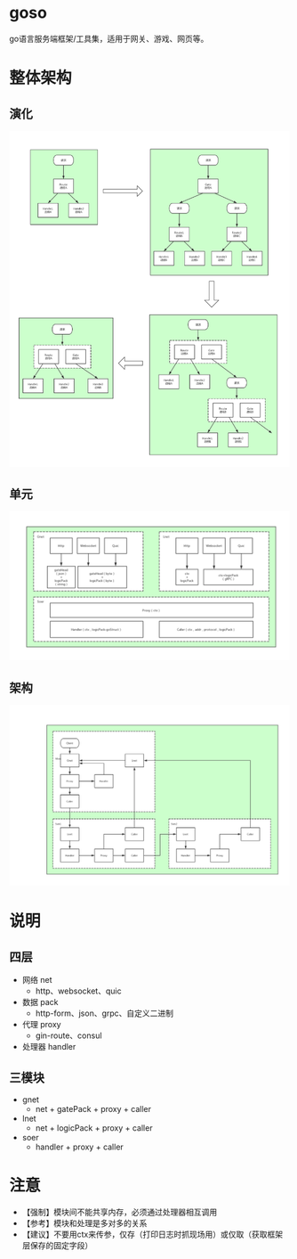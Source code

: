 # goso

go语言服务端框架/工具集，适用于网关、游戏、网页等。

# 整体架构

## 演化
![](/docs/jpg/演化.jpg)

## 单元
![](/docs/jpg/单元.jpg)

## 架构
![](/docs/jpg/架构.jpg)

# 说明

## 四层
- 网络 net
    - http、websocket、quic
- 数据 pack
    - http-form、json、grpc、自定义二进制
- 代理 proxy
    - gin-route、consul
- 处理器 handler

## 三模块
- gnet 
    - net + gatePack + proxy + caller
- lnet 
    - net + logicPack + proxy + caller
- soer 
    - handler + proxy + caller

# 注意
- 【强制】模块间不能共享内存，必须通过处理器相互调用
- 【参考】模块和处理是多对多的关系
- 【建议】不要用ctx来传参，仅存（打印日志时抓现场用）或仅取（获取框架层保存的固定字段）

